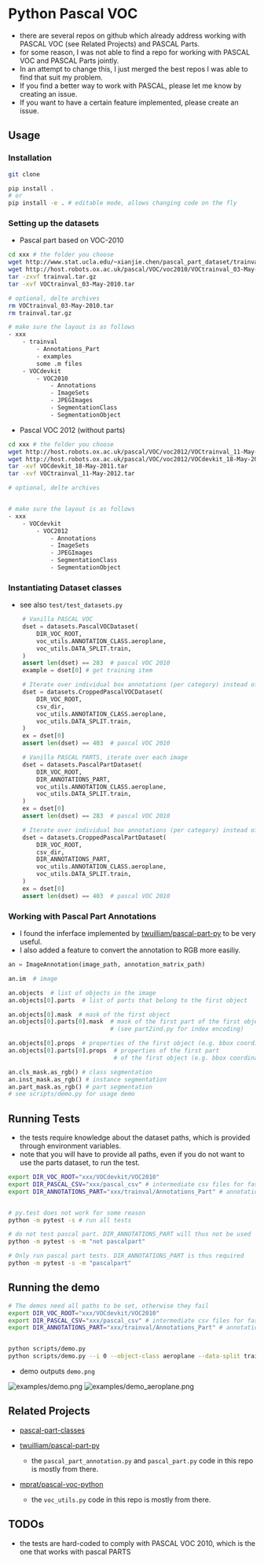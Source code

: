 # Python Pascal VOC

* there are several repos on github which already address working with PASCAL VOC (see Related Projects) and PASCAL Parts.
* for some reason, I was not able to find a repo for working with PASCAL VOC and PASCAL Parts jointly.
* In an attempt to change this, I just merged the best repos I was able to find that suit my problem.
* If you find a better way to work with PASCAL, please let me know by creating an issue.
* If you want to have a certain feature implemented, please create an issue.



## Usage


### Installation

```bash
git clone

pip install .
# or
pip install -e . # editable mode, allows changing code on the fly
```


### Setting up the datasets

* Pascal part based on VOC-2010
```bash
cd xxx # the folder you choose
wget http://www.stat.ucla.edu/~xianjie.chen/pascal_part_dataset/trainval.tar.gz
wget http://host.robots.ox.ac.uk/pascal/VOC/voc2010/VOCtrainval_03-May-2010.tar
tar -zxvf trainval.tar.gz
tar -xvf VOCtrainval_03-May-2010.tar

# optional, delte archives
rm VOCtrainval_03-May-2010.tar
rm trainval.tar.gz

# make sure the layout is as follows
- xxx
    - trainval
        - Annotations_Part
        - examples
        some .m files
    - VOCdevkit
        - VOC2010
            - Annotations
            - ImageSets
            - JPEGImages
            - SegmentationClass
            - SegmentationObject
```


* Pascal VOC 2012 (without parts)
```bash
cd xxx # the folder you choose
wget http://host.robots.ox.ac.uk/pascal/VOC/voc2012/VOCtrainval_11-May-2012.tar
wget http://host.robots.ox.ac.uk/pascal/VOC/voc2012/VOCdevkit_18-May-2011.tar
tar -xvf VOCdevkit_18-May-2011.tar
tar -xvf VOCtrainval_11-May-2012.tar

# optional, delte archives


# make sure the layout is as follows
- xxx
    - VOCdevkit
        - VOC2012
            - Annotations
            - ImageSets
            - JPEGImages
            - SegmentationClass
            - SegmentationObject
```


### Instantiating Dataset classes

* see also `test/test_datasets.py`

```python
    # Vanilla PASCAL VOC
    dset = datasets.PascalVOCDataset(
        DIR_VOC_ROOT,
        voc_utils.ANNOTATION_CLASS.aeroplane,
        voc_utils.DATA_SPLIT.train,
    )
    assert len(dset) == 283  # pascal VOC 2010
    example = dset[0] # get training item

    # Iterate over individual box annotations (per category) instead of images
    dset = datasets.CroppedPascalVOCDataset(
        DIR_VOC_ROOT,
        csv_dir,
        voc_utils.ANNOTATION_CLASS.aeroplane,
        voc_utils.DATA_SPLIT.train,
    )
    ex = dset[0]
    assert len(dset) == 403  # pascal VOC 2010

    # Vanilla PASCAL PARTS, iterate over each image
    dset = datasets.PascalPartDataset(
        DIR_VOC_ROOT,
        DIR_ANNOTATIONS_PART,
        voc_utils.ANNOTATION_CLASS.aeroplane,
        voc_utils.DATA_SPLIT.train,
    )
    ex = dset[0]
    assert len(dset) == 283  # pascal VOC 2010

    # Iterate over individual box annotations (per category) instead of images
    dset = datasets.CroppedPascalPartDataset(
        DIR_VOC_ROOT,
        csv_dir,
        DIR_ANNOTATIONS_PART,
        voc_utils.ANNOTATION_CLASS.aeroplane,
        voc_utils.DATA_SPLIT.train,
    )
    ex = dset[0]
    assert len(dset) == 403  # pascal VOC 2010
```


### Working with Pascal Part Annotations

* I found the inferface implemented by [twuilliam/pascal-part-py](https://github.com/twuilliam/pascal-part-py) to be very useful.
* I also added a feature to convert the annotation to RGB more easiliy.


```python
an = ImageAnnotation(image_path, annotation_matrix_path)

an.im  # image

an.objects  # list of objects in the image
an.objects[0].parts  # list of parts that belong to the first object

an.objects[0].mask  # mask of the first object
an.objects[0].parts[0].mask  # mask of the first part of the first object
                             # (see part2ind.py for index encoding)

an.objects[0].props  # properties of the first object (e.g. bbox coordinates, centroid...)
an.objects[0].parts[0].props  # properties of the first part
                              # of the first object (e.g. bbox coordinates, centroid...)

an.cls_mask.as_rgb() # class segmentation
an.inst_mask.as_rgb() # instance segmentation
an.part_mask.as_rgb() # part segmentation
# see scripts/demo.py for usage demo
```


## Running Tests

* the tests require knowledge about the dataset paths, which is provided through environment variables.
* note that you will have to provide all paths, even if you do not want to use the parts dataset, to run the test.

```bash
export DIR_VOC_ROOT="xxx/VOCdevkit/VOC2010"
export DIR_PASCAL_CSV="xxx/pascal_csv" # intermediate csv files for faster data loading will be created here
export DIR_ANNOTATIONS_PART="xxx/trainval/Annotations_Part" # annotations for pascal part


# py.test does not work for some reason 
python -m pytest -s # run all tests

# do not test pascal part. DIR_ANNOTATIONS_PART will thus not be used
python -m pytest -s -m "not pascalpart" 

# Only run pascal part tests. DIR_ANNOTATIONS_PART is thus required
python -m pytest -s -m "pascalpart" 
```

## Running the demo

```bash
# The demos need all paths to be set, otherwise they fail
export DIR_VOC_ROOT="xxx/VOCdevkit/VOC2010"
export DIR_PASCAL_CSV="xxx/pascal_csv" # intermediate csv files for faster data loading will be created here
export DIR_ANNOTATIONS_PART="xxx/trainval/Annotations_Part" # annotations for pascal part


python scripts/demo.py
python scripts/demo.py --i 0 --object-class aeroplane --data-split train --out-path demo.png
```

* demo outputs `demo.png`

![examples/demo.png](examples/demo.png)
![examples/demo_aeroplane.png](examples/demo_aeroplane.png)


## Related Projects

* [pascal-part-classes](https://github.com/tsogkas/pascal-part-classes)

* [twuilliam/pascal-part-py](https://github.com/twuilliam/pascal-part-py)
    * the `pascal_part_annotation.py` and `pascal_part.py` code in this repo is mostly from there.

* [mprat/pascal-voc-python](https://github.com/mprat/pascal-voc-python)
    * the `voc_utils.py` code in this repo is mostly from there.


## TODOs

* the tests are hard-coded to comply with PASCAL VOC 2010, which is the one that works with pascal PARTS